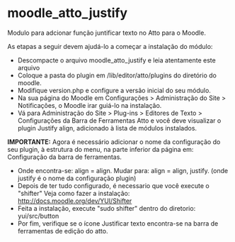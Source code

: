 # moodle_atto_justify

Modulo para adcionar função juntificar texto no Atto para o Moodle.

As etapas a seguir devem ajudá-lo a começar a instalação do módulo:
 
 * Descompacte o arquivo moodle_atto_justify e leia atentamente este arquivo
 * Coloque a pasta do plugin em /lib/editor/atto/plugins do diretório do moodle.
 * Modifique version.php e configure a versão inicial do seu módulo.
 * Na sua página do Moodle em  Configurações > Administração do Site > Notificações, o Moodle irar guiá-lo na instalação.
 * Vá para Administração do Site > Plug-ins > Editores de Texto > Configurações da Barra de Ferramentas Atto e você deve visualizar o plugin Justify align, adicionado à lista de módulos instalados.

**IMPORTANTE:**
Agora é necessário adicionar o nome da configuração do seu plugin, à estrutura do menu, na parte inferior da página em: Configuração da barra de ferramentas.
* Onde encontra-se: align = align.
  Mudar para: align = align, justify. (onde justify é o nome da configuração plugin)
* Depois de ter tudo configurado, é necessario que você  execute o "shifter" 
  Veja como fazer a instalação: http://docs.moodle.org/dev/YUI/Shifter
* Feita a instalação, execute "sudo shifter" dentro do diretorio: yui/src/button
* Por fim, verifique se o ícone Justificar texto encontra-se na barra de ferramentas de edição do atto.
  
